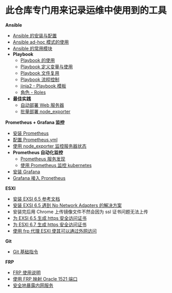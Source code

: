 # 此仓库专门用来记录运维中使用到的工具

__Ansible__
- [Ansible 的安装与配置](https://github.com/lcePolarBear/Ops_Automation_Note/blob/master/Ansible/Ansible%20%E7%9A%84%E5%AE%89%E8%A3%85%E4%B8%8E%E9%85%8D%E7%BD%AE.md)
- [Ansible ad-hoc 模式的使用](https://github.com/lcePolarBear/Ops_Automation_Note/blob/master/Ansible/Ansible%20ad-hoc%20%E6%A8%A1%E5%BC%8F%E7%9A%84%E4%BD%BF%E7%94%A8.md)
- [Ansible 的常用模块](https://github.com/lcePolarBear/Ops_Automation_Note/blob/master/Ansible/Ansible%20%E7%9A%84%E5%B8%B8%E7%94%A8%E6%A8%A1%E5%9D%97.md)
- __Playbook__
    - [Playbook 的使用](https://github.com/lcePolarBear/Ops_Automation_Note/blob/master/Ansible/Playbook%20%E7%9A%84%E4%BD%BF%E7%94%A8.md)
    - [Playbook 定义变量与使用](https://github.com/lcePolarBear/Ops_Automation_Note/blob/master/Ansible/Playbook%20%E5%AE%9A%E4%B9%89%E5%8F%98%E9%87%8F%E4%B8%8E%E4%BD%BF%E7%94%A8%20.md)
    - [Playbook 文件复用](https://github.com/lcePolarBear/Ops_Automation_Note/blob/master/Ansible/Playbook%20%E6%96%87%E4%BB%B6%E5%A4%8D%E7%94%A8.md)
    - [Playbook 流程控制](https://github.com/lcePolarBear/Ops_Automation_Note/blob/master/Ansible/Playbook%20%E6%B5%81%E7%A8%8B%E6%8E%A7%E5%88%B6.md)
    - [jinja2 - Playbook 模板](https://github.com/lcePolarBear/Ops_Automation_Note/blob/master/Ansible/jinja2%20-%20Playbook%20%E6%A8%A1%E6%9D%BF.md)
    - [角色 - Roles](https://github.com/lcePolarBear/Ops_Automation_Note/blob/master/Ansible/%E8%A7%92%E8%89%B2%20-%20Roles.md)
- __最佳实践__
    - [自动部署 Web 服务器](https://github.com/lcePolarBear/Ops_Automation_Note/tree/master/Ansible/%E6%A1%88%E4%BE%8B%EF%BC%9A%E8%87%AA%E5%8A%A8%E9%83%A8%E7%BD%B2%20Web%20%E6%9C%8D%E5%8A%A1%E5%99%A8)
    - [批量部署 node_exporter]()

__Prometheus + Grafana 监控__
- [安装 Prometheus](https://github.com/lcePolarBear/Ops_Automation_Note/blob/master/Prometheus/%E5%AE%89%E8%A3%85%20Prometheus.md)
- [配置 Prometheus.yml](https://github.com/lcePolarBear/Ops_Automation_Note/blob/master/Prometheus/如何配置%20Prometheus.yml%20文件.md)
- [使用 node_exporter 监控服务器状态](https://github.com/lcePolarBear/Ops_Automation_Note/blob/master/Prometheus/%E4%BD%BF%E7%94%A8%20node_exporter%20%E7%9B%91%E6%8E%A7%E6%9C%8D%E5%8A%A1%E5%99%A8%E7%8A%B6%E6%80%81.md)
- __Prometheus 自动化监控__
    - [Prometheus 服务发现](https://github.com/lcePolarBear/Ops_Automation_Note/blob/master/Prometheus/Prometheus%20%E6%9C%8D%E5%8A%A1%E5%8F%91%E7%8E%B0.md)
    - [使用 Prometheus 监控 kubernetes](https://github.com/lcePolarBear/Ops_Automation_Note/blob/master/Prometheus/%E4%BD%BF%E7%94%A8%20Prometheus%20%E7%9B%91%E6%8E%A7%20kubernetes.md)
- [安装 Grafana](https://github.com/lcePolarBear/Ops_Automation_Note/blob/master/Prometheus/Grafana/%E5%AE%89%E8%A3%85%20Grafana.md)
- [Grafana 接入 Pronetheus](https://github.com/lcePolarBear/Ops_Automation_Note/blob/master/Prometheus/Grafana/Grafana%20%E6%8E%A5%E5%85%A5%20Prometheus.md)

__ESXI__
- [安装 EXSI 6.5 参考文档](https://i4t.com/2773.html)
- [安装 EXSI 6.5 遇到 No Network Adapters 的解决方案](https://www.dyxmq.cn/windows/software/vsphere-esxi-no-network-adapters.html)
- 安装完后用 Chrome 上传镜像文件不然会因为 ssl 证书问题无法上传
- [为 EXSI 6.5 生成 https 安全访问证书](https://docs.vmware.com/cn/VMware-vSphere/5.5/com.vmware.vsphere.security.doc/GUID-EA0587C7-5151-40B4-88F0-C341E6B1F8D0.html)
- [为 ESXI 6.7 生成 https 安全访问证书](https://blog.csdn.net/kadwf123/article/details/108314038)
- [使用 frp 代理 ESXI 使其可以通过外网访问](https://blog.csdn.net/weixin_42318691/article/details/108396640)

__Git__
- [Git 基础指令](https://github.com/lcePolarBear/Ops_Automation_Note/blob/master/Git/Git%20%E5%9F%BA%E7%A1%80%E6%8C%87%E4%BB%A4.md)

__FRP__
- [FRP 使用说明](https://github.com/fatedier/frp/blob/master/README_zh.md)
- [使用 FRP 映射 Oracle 1521 端口](https://github.com/lcePolarBear/Ops_Automation_Note/blob/master/FRP/Oracle%201521端口映映射.md)
- [安全地暴露内网服务](https://gofrp.org/docs/examples/stcp/)